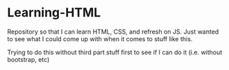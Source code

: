 # Learning-HTML
Repository so that I can learn HTML, CSS, and refresh on JS.  Just wanted to see what I could come up with when it comes to stuff like this. 

Trying to do this without third part stuff first to see if I can do it (i.e. without bootstrap, etc)